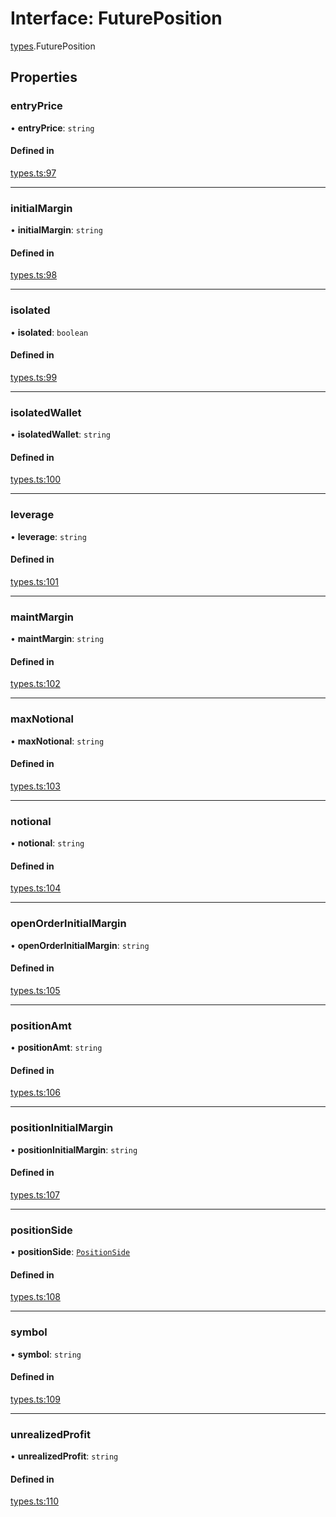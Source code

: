 # Interface: FuturePosition

[types](../modules/types.md).FuturePosition

## Properties

### entryPrice

• **entryPrice**: `string`

#### Defined in

[types.ts:97](https://github.com/Altamoon/altamoon/blob/f3d1f5e/app/api/types.ts#L97)

___

### initialMargin

• **initialMargin**: `string`

#### Defined in

[types.ts:98](https://github.com/Altamoon/altamoon/blob/f3d1f5e/app/api/types.ts#L98)

___

### isolated

• **isolated**: `boolean`

#### Defined in

[types.ts:99](https://github.com/Altamoon/altamoon/blob/f3d1f5e/app/api/types.ts#L99)

___

### isolatedWallet

• **isolatedWallet**: `string`

#### Defined in

[types.ts:100](https://github.com/Altamoon/altamoon/blob/f3d1f5e/app/api/types.ts#L100)

___

### leverage

• **leverage**: `string`

#### Defined in

[types.ts:101](https://github.com/Altamoon/altamoon/blob/f3d1f5e/app/api/types.ts#L101)

___

### maintMargin

• **maintMargin**: `string`

#### Defined in

[types.ts:102](https://github.com/Altamoon/altamoon/blob/f3d1f5e/app/api/types.ts#L102)

___

### maxNotional

• **maxNotional**: `string`

#### Defined in

[types.ts:103](https://github.com/Altamoon/altamoon/blob/f3d1f5e/app/api/types.ts#L103)

___

### notional

• **notional**: `string`

#### Defined in

[types.ts:104](https://github.com/Altamoon/altamoon/blob/f3d1f5e/app/api/types.ts#L104)

___

### openOrderInitialMargin

• **openOrderInitialMargin**: `string`

#### Defined in

[types.ts:105](https://github.com/Altamoon/altamoon/blob/f3d1f5e/app/api/types.ts#L105)

___

### positionAmt

• **positionAmt**: `string`

#### Defined in

[types.ts:106](https://github.com/Altamoon/altamoon/blob/f3d1f5e/app/api/types.ts#L106)

___

### positionInitialMargin

• **positionInitialMargin**: `string`

#### Defined in

[types.ts:107](https://github.com/Altamoon/altamoon/blob/f3d1f5e/app/api/types.ts#L107)

___

### positionSide

• **positionSide**: [`PositionSide`](../modules/types.md#positionside)

#### Defined in

[types.ts:108](https://github.com/Altamoon/altamoon/blob/f3d1f5e/app/api/types.ts#L108)

___

### symbol

• **symbol**: `string`

#### Defined in

[types.ts:109](https://github.com/Altamoon/altamoon/blob/f3d1f5e/app/api/types.ts#L109)

___

### unrealizedProfit

• **unrealizedProfit**: `string`

#### Defined in

[types.ts:110](https://github.com/Altamoon/altamoon/blob/f3d1f5e/app/api/types.ts#L110)
